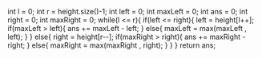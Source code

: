int l = 0;
int r = height.size()-1;
int left = 0;
int maxLeft = 0;
int ans = 0;
int right = 0;
int maxRight = 0;
while(l <= r){
if(left <= right){
left = height[l++];
if(maxLeft > left){
ans += maxLeft - left;
}
else{
maxLeft = max(maxLeft , left);
}
}
else{
right = height[r--];
if(maxRight > right){
ans += maxRight - right;
}
else{
maxRight = max(maxRight , right);
}
}
}
return ans;